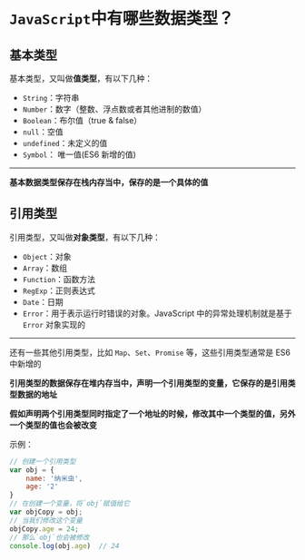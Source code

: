 # `JavaScript`中有哪些数据类型？

## 基本类型

基本类型，又叫做**值类型**，有以下几种：

- `String`：字符串
- `Number`：数字（整数、浮点数或者其他进制的数值）
- `Boolean`：布尔值（true & false）
- `null`：空值
- `undefined`：未定义的值
- `Symbol`： 唯一值(ES6 新增的值)

-------------

**基本数据类型保存在栈内存当中，保存的是一个具体的值**

## 引用类型

引用类型，又叫做**对象类型**，有以下几种：

- `Object`：对象
- `Array`：数组
- `Function`：函数方法
- `RegExp`：正则表达式
- `Date`：日期
- `Error`：用于表示运行时错误的对象。JavaScript 中的异常处理机制就是基于 `Error` 对象实现的

-----------

还有一些其他引用类型，比如 `Map`、`Set`、`Promise` 等，这些引用类型通常是 ES6 中新增的

**引用类型的数据保存在堆内存当中，声明一个引用类型的变量，它保存的是引用类型数据的地址**

**假如声明两个引用类型同时指定了一个地址的时候，修改其中一个类型的值，另外一个类型的值也会被改变**

示例：

```js
// 创建一个引用类型
var obj = {
    name: '纳米虫',
    age: '2'
}
// 在创建一个变量，将`obj`赋值给它
var objCopy = obj;
// 当我们修改这个变量
objCopy.age = 24;
// 那么`obj`也会被修改
console.log(obj.age)  // 24
```


